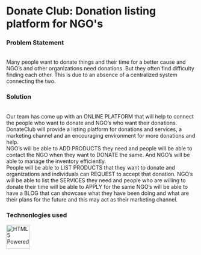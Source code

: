 <h1>Donate Club: Donation listing platform for NGO's</h1>

<h3>Problem Statement</h3>
<br>
Many people want to donate things and their time for a better cause and
NGO’s and other organizations need donations. But they often find difficulty
finding each other. This is due to an absence of a centralized system
connecting the two.
<br>
<h3>Solution</h3>
<br>
Our team has come up with an ONLINE PLATFORM that will help to connect
the people who want to donate and NGO’s who want their donations.
DonateClub will provide a listing platform for donations and services, a
marketing channel and an encouraging environment for more donations and
help.
<br>
NGO’s will be able to ADD PRODUCTS they need and people will be able to
contact the NGO when they want to DONATE the same. And NGO’s will be
able to manage the inventory efficiently.
<br>
People will be able to LIST PRODUCTS that they want to donate and
organizations and individuals can REQUEST to accept that donation.
NGO’s will be able to list the SERVICES they need and people who are willing
to donate their time will be able to APPLY for the same
NGO’s will be able to have a BLOG that can showcase what they have been
doing and what are their plans for the future and this may act as their
marketing channel.


<br>
<h3> Technonlogies used </h3>
<a href="http://www.w3.org/html/logo/">
<img src="https://www.w3.org/html/logo/badge/html5-badge-h-solo.png" width="63" height="64" alt="HTML5 Powered" title="HTML5 Powered">
</a>
